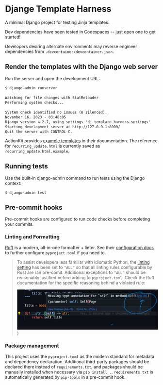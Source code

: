 # Djange Template Harness

A minimal Django project for testing Jinja templates.

Dev dependencies have been tested in Codespaces -- just open one to get started!

Developers desiring alternate environments may reverse engineer dependencies from `.devcontainer/devcontainer.json`.

## Render the templates with the Django web server

Run the server and open the development URL:

```shell
$ django-admin runserver

Watching for file changes with StatReloader
Performing system checks...

System check identified no issues (0 silenced).
November 16, 2023 - 03:48:05
Django version 4.2.7, using settings 'dj_template_harness.settings'
Starting development server at http://127.0.0.1:8000/
Quit the server with CONTROL-C.
```

ActionKit provides [example templates](https://dsa.actionkit.com/docs/manual/developer/templates.html) in their documentation. The reference for `recurring_update.html` is currently saved as `recurring_update.html.example`.

## Running tests

Use the built-in django-admin command to run tests using the Django context:

```shell
$ django-admin test
```

## Pre-commit hooks

Pre-commit hooks are configured to run code checks before completing your commits. 

### Linting and Formatting

[Ruff](https://docs.astral.sh/ruff/) is a modern, all-in-one formatter + linter. See their [configuration docs](https://docs.astral.sh/ruff/configuration/) to further configure `pyproject.toml` if you need to. 

> To assist developers less familiar with idiomatic Python, the [linting setting](https://github.com/dsa-ntc/dj-template-harness/blob/bc25319b4bc05db5df9dce61e57a5e7ff58f7f1f/pyproject.toml#L22) has been set to `"ALL"` so that all linting rules configurable by Rust are ran pre-comit. Additional exceptions to `"ALL"` should be reasonably justified before adding to `pyproject.toml`. Check the Ruff documentation for the specific reasoning behind a violated rule:
> 
> ![A link to the rule in the Ruff docs is usually provided in Intellisense.](assets/image.png))

### Package management

This project uses the `pyproject.toml` as the modern standard for metadata and dependency declaration. Additional third-party packages should be declared there instead of `requirements.txt`, and packages should be manually installed when necessary via `pip install .`. `requirements.txt` is automatically generated by `pip-tools` in a pre-commit hook.


